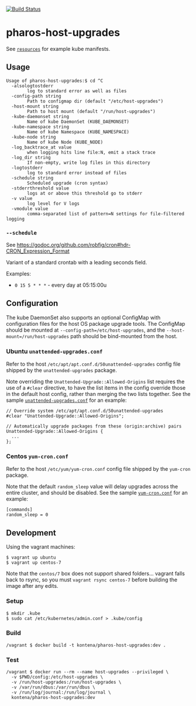 [![Build Status](https://travis-ci.com/kontena/pharos-host-upgrades.svg?token=pcXcAqCByqv2epJ6v1zo&branch=master)](https://travis-ci.com/kontena/pharos-host-upgrades)

# pharos-host-upgrades

See [`resources`](./resources) for example kube manifests.

## Usage

```
Usage of pharos-host-upgrades:$ cd ^C
  -alsologtostderr
    	log to standard error as well as files
  -config-path string
    	Path to configmap dir (default "/etc/host-upgrades")
  -host-mount string
    	Path to host mount (default "/run/host-upgrades")
  -kube-daemonset string
    	Name of kube DaemonSet (KUBE_DAEMONSET)
  -kube-namespace string
    	Name of kube Namespace (KUBE_NAMESPACE)
  -kube-node string
    	Name of kube Node (KUBE_NODE)
  -log_backtrace_at value
    	when logging hits line file:N, emit a stack trace
  -log_dir string
    	If non-empty, write log files in this directory
  -logtostderr
    	log to standard error instead of files
  -schedule string
    	Scheduled upgrade (cron syntax)
  -stderrthreshold value
    	logs at or above this threshold go to stderr
  -v value
    	log level for V logs
  -vmodule value
    	comma-separated list of pattern=N settings for file-filtered logging
```

### `--schedule`

See https://godoc.org/github.com/robfig/cron#hdr-CRON_Expression_Format

Variant of a standard crontab with a leading seconds field.

Examples:

* `0 15 5 * * *` - every day at 05:15:00u

## Configuration

The kube DaemonSet also supports an optional ConfigMap with configuration files for the host OS package upgrade tools. The ConfigMap should be mounted at `--config-path=/etc/host-upgrades`, and the `--host-mount=/run/host-upgrades` path should be bind-mounted from the host.

### Ubuntu `unattended-upgrades.conf`

Refer to the host `/etc/apt/apt.conf.d/50unattended-upgrades` config file shipped by the `unattended-upgrades` package.

Note overriding the `Unattended-Upgrade::Allowed-Origins` list requires the use of a `#clear` directive, to have the list items in the config override those in the default host config, rather than merging the two lists together. See the sample [`unattended-upgrades.conf`](./config/unattended-upgrades.conf) for an example:

```
// Override system /etc/apt/apt.conf.d/50unattended-upgrades
#clear "Unattended-Upgrade::Allowed-Origins";

// Automatically upgrade packages from these (origin:archive) pairs
Unattended-Upgrade::Allowed-Origins {
  ...
};
```

### Centos `yum-cron.conf`

Refer to the host `/etc/yum/yum-cron.conf` config file shipped by the `yum-cron` package.

Note that the default `random_sleep` value will delay upgrades across the entire cluster, and should be disabled. See the sample [`yum-cron.conf`](./config/yum-cron.conf) for an example:

```
[commands]
random_sleep = 0
```

## Development

Using the vagrant machines:

    $ vagrant up ubuntu
    $ vagrant up centos-7

Note that the `centos/7` box does not support shared folders... vagrant falls back to rsync, so you must `vagrant rsync centos-7` before building the image after any edits.

### Setup

    $ mkdir .kube
    $ sudo cat /etc/kubernetes/admin.conf > .kube/config

### Build

    /vagrant $ docker build -t kontena/pharos-host-upgrades:dev .

### Test

    /vagrant $ docker run --rm --name host-upgrades --privileged \
      -v $PWD/config:/etc/host-upgrades \
      -v /run/host-upgrades:/run/host-upgrades \
      -v /var/run/dbus:/var/run/dbus \
      -v /run/log/journal:/run/log/journal \
      kontena/pharos-host-upgrades:dev
